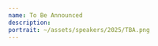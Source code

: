 ```yaml
---
name: To Be Announced
description: ‎ 
portrait: ~/assets/speakers/2025/TBA.png
---
```


<!-- ---
name: Maikel Meeuwse
description: ‎ 
portrait: ~/assets/speakers/2025/maikel-meeuwse.jpeg
---
 -->